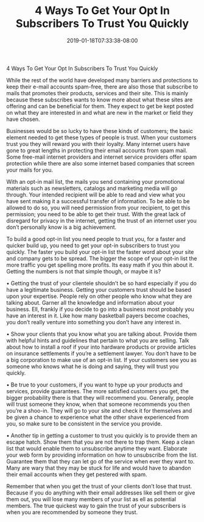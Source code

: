 ﻿---
title: "4 Ways To Get Your Opt In Subscribers To Trust You Quickly"
date: 2019-01-18T07:33:38-08:00
description: "OptInList Tips for Web Success"
featured_image: "/images/OptInList.jpg"
tags: ["OptInList"]
---

4 Ways To Get Your Opt In Subscribers To Trust You Quickly


While the rest of the world have developed many barriers and protections to keep their e-mail accounts spam-free, there are also those that subscribe to mails that promotes their products, services and their site. This is mainly because these subscribes wants to know more about what these sites are offering and can be beneficial for them. They expect to get be kept posted on what they are interested in and what are new in the market or field they have chosen.

Businesses would be so lucky to have these kinds of customers; the basic element needed to get these types of people is trust. When your customers trust you they will reward you with their loyalty. Many internet users have gone to great lengths in protecting their email accounts from spam mail. Some free-mail internet providers and internet service providers offer spam protection while there are also some internet based companies that screen your mails for you. 

With an opt-in mail list, the mails you send containing your promotional materials such as newsletters, catalogs and marketing media will go through. Your intended recipient will be able to read and view what you have sent making it a successful transfer of information. To be able to be allowed to do so, you will need permission from your recipient, to get this permission; you need to be able to get their trust. With the great lack of disregard for privacy in the internet, getting the trust of an internet user you don’t personally know is a big achievement. 

To build a good opt-in list you need people to trust you, for a faster and quicker build up, you need to get your opt-in subscribers to trust you quickly. The faster you build your opt-in list the faster word about your site and company gets to be spread. The bigger the scope of your opt-in list the more traffic you get spelling more profits. Its easy math if you thin about it. Getting the numbers is not that simple though, or maybe it is? 

•	Getting the trust of your clientele shouldn’t be so hard especially if you do have a legitimate business. Getting your customers trust should be based upon your expertise. People rely on other people who know what they are talking about. Garner all the knowledge and information about your business. Ell, frankly if you decide to go into a business most probably you have an interest in it. Like how many basketball payers become coaches, you don’t really venture into something you don’t have any interest in.

•	Show your clients that you know what you are talking about. Provide them with helpful hints and guidelines that pertain to what you are selling. Talk about how to install a roof if your into hardware products or provide articles on insurance settlements if you’re a settlement lawyer. You don’t have to be a big corporation to make use of an opt-in list. If your customers see you as someone who knows what he is doing and saying, they will trust you quickly.

•	Be true to your customers, if you want to hype up your products and services, provide guarantees. The more satisfied customers you get, the bigger probability there is that they will recommend you. Generally, people will trust someone they know, when that someone recommends you then you’re a shoo-in. They will go to your site and check it for themselves and be given a chance to experience what the other shave experienced from you, so make sure to be consistent in the service you provide.

•	Another tip in getting a customer to trust you quickly is to provide them an escape hatch. Show them that you are not there to trap them. Keep a clean list that would enable them to unsubscribe anytime they want. Elaborate your web form by providing information on how to unsubscribe from the list. Guarantee them that they can let go of the service when ever they want to. Many are wary that they may be stuck for life and would have to abandon their email accounts when they get pestered with spam. 

Remember that when you get the trust of your clients don’t lose that trust. Because if you do anything with their email addresses like sell them or give them out, you will lose many members of your list as ell as potential members. The true quickest way to gain the trust of your subscribers is when you are recommended by someone they trust. 

